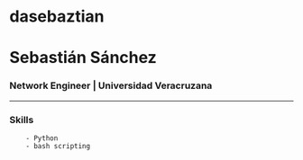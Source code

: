 # dasebaztian
# Sebastián Sánchez
### Network Engineer | Universidad Veracruzana

---

### Skills
        - Python
        - bash scripting
